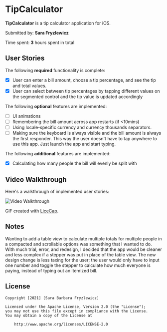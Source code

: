 # TipCalculator
**TipCalculator** is a tip calculator application for iOS.

Submitted by: **Sara Fryzlewicz**

Time spent: **3** hours spent in total

## User Stories

The following **required** functionality is complete:

* [X] User can enter a bill amount, choose a tip percentage, and see the tip and total values.
* [X] User can select between tip percentages by tapping different values on the segmented control and the tip value is updated accordingly

The following **optional** features are implemented:

* [ ] UI animations
* [ ] Remembering the bill amount across app restarts (if <10mins)
* [ ] Using locale-specific currency and currency thousands separators.
* [ ] Making sure the keyboard is always visible and the bill amount is always the first responder. This way the user doesn't have to tap anywhere to use this app. Just launch the app and start typing.

The following **additional** features are implemented:

- [X] Calculating how many people the bill will evenly be split with

## Video Walkthrough

Here's a walkthrough of implemented user stories:

<img src='http://i.imgur.com/link/to/your/gif/file.gif' title='Video Walkthrough' width='' alt='Video Walkthrough' />

GIF created with [LiceCap](http://www.cockos.com/licecap/).

## Notes

Wanting to add a table view to calculate multiple totals for multiple people in a compacted and scrollable options was something that I wanted to do. 
With much trial, error, and redesign, I decided that the app would be cleaner and less complex if a stepper was put in place of the table view. The new design
change is less taxing for the user; the user would only have to input one number and toggle the stepper to calculate how much everyone is paying, instead of 
typing out an itemized bill.

## License

    Copyright [2021] [Sara Barbara Fryzlewicz]

    Licensed under the Apache License, Version 2.0 (the "License");
    you may not use this file except in compliance with the License.
    You may obtain a copy of the License at

        http://www.apache.org/licenses/LICENSE-2.0
